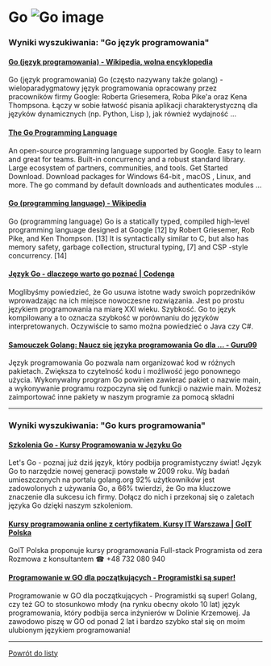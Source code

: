 # Go ![Go image](https://www.tiobe.com/wp-content/themes/tiobe/tiobe-index/images/Go.png)

### Wyniki wyszukiwania: "Go język programowania" 

#### [Go (język programowania) - Wikipedia, wolna encyklopedia](https://pl.wikipedia.org/wiki/Go_(język_programowania)) 

 Go (język programowania) Go (często nazywany także golang) - wieloparadygmatowy język programowania opracowany przez pracowników firmy Google: Roberta Griesemera, Roba Pike'a oraz Kena Thompsona. Łączy w sobie łatwość pisania aplikacji charakterystyczną dla języków dynamicznych (np. Python, Lisp ), jak również wydajność ...




#### [The Go Programming Language](https://go.dev/) 

 An open-source programming language supported by Google. Easy to learn and great for teams. Built-in concurrency and a robust standard library. Large ecosystem of partners, communities, and tools. Get Started Download. Download packages for Windows 64-bit , macOS , Linux, and more. The go command by default downloads and authenticates modules ...




#### [Go (programming language) - Wikipedia](https://en.wikipedia.org/wiki/Go_(programming_language)) 

 Go (programming language) Go is a statically typed, compiled high-level programming language designed at Google [12] by Robert Griesemer, Rob Pike, and Ken Thompson. [13] It is syntactically similar to C, but also has memory safety, garbage collection, structural typing, [7] and CSP -style concurrency. [14]




#### [Język Go - dlaczego warto go poznać | Codenga](https://codenga.pl/artykuly/poradniki/jezyk_go_dlaczego_wart_go_poznac) 

 Moglibyśmy powiedzieć, że Go usuwa istotne wady swoich poprzedników wprowadzając na ich miejsce nowoczesne rozwiązania. Jest po prostu językiem programowania na miarę XXI wieku. Szybkość. Go to język kompilowany a to oznacza szybkość w porównaniu do języków interpretowanych. Oczywiście to samo można powiedzieć o Java czy C#.




#### [Samouczek Golang: Naucz się języka programowania Go dla ... - Guru99](https://www.guru99.com/pl/google-go-tutorial.html) 

 Język programowania Go pozwala nam organizować kod w różnych pakietach. Zwiększa to czytelność kodu i możliwość jego ponownego użycia. Wykonywalny program Go powinien zawierać pakiet o nazwie main, a wykonywanie programu rozpoczyna się od funkcji o nazwie main. Możesz zaimportować inne pakiety w naszym programie za pomocą składni






---

### Wyniki wyszukiwania: "Go kurs programowania" 

#### [Szkolenia Go - Kursy Programowania w Języku Go](https://www.comarch.pl/szkolenia/programowanie/go/) 

 Let's Go - poznaj już dziś język, który podbija programistyczny świat! Język Go to narzędzie nowej generacji powstałe w 2009 roku. Wg badań umieszczonych na portalu golang.org 92% użytkowników jest zadowolonych z używania Go, a 66% twierdzi, że Go ma kluczowe znaczenie dla sukcesu ich firmy. Dołącz do nich i przekonaj się o zaletach języka Go dzięki naszym szkoleniom.




#### [Kursy programowania online z certyfikatem. Kursy IT Warszawa | GoIT Polska](https://goit.global/pl/) 

 GoIT Polska proponuje kursy programowania Full-stack Programista od zera Rozmowa z konsultantem ☎ +48 732 080 940




#### [Programowanie w GO dla początkujących - Programistki są super!](https://programistkisasuper.pl/programowanie-w-go-dla-poczatkujacych/) 

 Programowanie w GO dla początkujących - Programistki są super! Golang, czy też GO to stosunkowo młody (na rynku obecny około 10 lat) język programowania, który podbija serca inżynierów w Dolinie Krzemowej. Ja zawodowo piszę w GO od ponad 2 lat i bardzo szybko stał się on moim ulubionym językiem programowania!






---

 [Powrót do listy](../top20.md)
